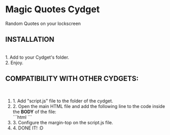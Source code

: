 <h1>Magic Quotes Cydget</h1>
Random Quotes on your lockscreen<br>

<h2>INSTALLATION</h2><br>
1. Add to your Cydget's folder. <br>
2. Enjoy.<br>

<h2>COMPATIBILITY WITH OTHER CYDGETS:</h2><br>
<ol>
<li>1. Add "script.js" file to the folder of the cydget.</li>
<li>2. Open the main HTML file and add the following line to the code inside the <b>BODY</b> of the file:<br>
	```html    <script src="script.js" type="text/javascript"></script>   ```</li>
<li>3. Configure the margin-top on the script.js file.</li>
<li>4. DONE IT! :D</li></ol>
